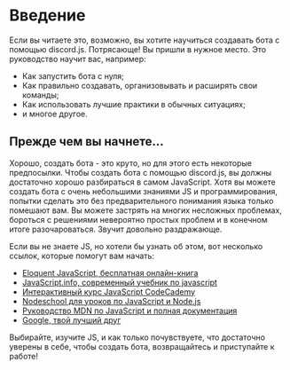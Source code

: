 # Введение
Если вы читаете это, возможно, вы хотите научиться создавать бота с помощью discord.js. Потрясающе! Вы пришли в нужное место. Это руководство научит вас, например:
- Как запустить бота с нуля;
- Как правильно создавать, организовывать и расширять свои команды;
- Как использовать лучшие практики в обычных ситуациях;
- и многое другое.
## Прежде чем вы начнете...
Хорошо, создать бота - это круто, но для этого есть некоторые предпосылки. Чтобы создать бота с помощью discord.js, вы должны достаточно хорошо разбираться в самом JavaScript. Хотя вы можете создать бота с очень небольшими знаниями JS и программирования, попытки сделать это без предварительного понимания языка только помешают вам. Вы можете застрять на многих несложных проблемах, бороться с решениями невероятно простых проблем и в конечном итоге разочароваться. Звучит довольно раздражающе.

Если вы не знаете JS, но хотели бы узнать об этом, вот несколько ссылок, которые помогут вам начать:
- [Eloquent JavaScript, бесплатная онлайн-книга](http://eloquentjavascript.net/)
- [JavaScript.info, современный учебник по javascript](https://learn.javascript.ru)
- [Интерактивный курс JavaScript CodeCademy](https://www.codecademy.com/learn/learn-javascript)
- [Nodeschool для уроков по JavaScript и Node.js](https://nodeschool.io/)
- [Руководство MDN по JavaScript и полная документация](https://developer.mozilla.org/ru/docs/Web/JavaScript)
- [Google, твой лучший друг](https://google.ru/)

Выбирайте, изучите JS, и как только почувствуете, что достаточно уверены в себе, чтобы создать бота, возвращайтесь и приступайте к работе!
